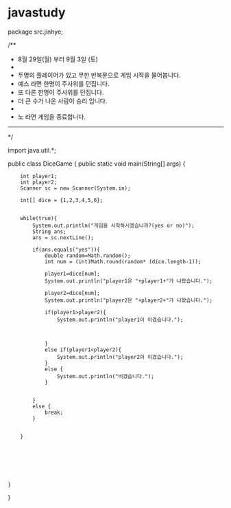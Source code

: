 # javastudy


package src.jinhye;

/**
 * 8월 29일(월) 부터 9월 3일 (토)
 *
 * 두명의 플레이어가 있고 무한 반복문으로 게임 시작을 물어봅니다.
 * 예스 라면 한명이 주사위를 던집니다.
 * 또 다른 한명이 주사위를 던집니다.
 * 더 큰 수가 나온 사람이 승리 입니다.
 *
 * 노 라면 게임을 종료합니다.
 ***
 */

import java.util.*;

public class DiceGame {
    public static void main(String[] args) {

        int player1;
        int player2;
        Scanner sc = new Scanner(System.in);

        int[] dice = {1,2,3,4,5,6};


        while(true){
            System.out.println("게임을 시작하시겠습니까?(yes or no)");
            String ans;
            ans = sc.nextLine();

            if(ans.equals("yes")){
                double random=Math.random();
                int num = (int)Math.round(random* (dice.length-1));

                player1=dice[num];
                System.out.println("player1은 "+player1+"가 나왔습니다.");

                player2=dice[num];
                System.out.println("player2은 "+player2+"가 나왔습니다.");

                if(player1>player2){
                    System.out.println("player1이 이겼습니다.");



                }
                else if(player1<player2){
                    System.out.println("player2이 이겼습니다.");
                }
                else {
                    System.out.println("비겼습니다.");
                }


            }
            else {
                break;
            }


        }







    }
}

